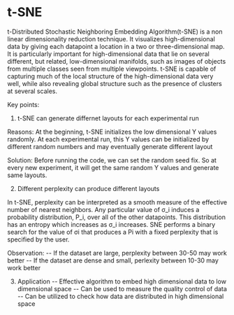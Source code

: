 # t-SNE
t-Distributed Stochastic Neighboring Embedding Algorithm(t-SNE) is a non linear dimensionality reduction technique. It visualizes high-dimensional data by giving each datapoint a location in a two or three-dimensional map. It is particularly important for high-dimensional data that lie on several different, but related, low-dimensional manifolds, such as images of objects from multiple classes
seen from multiple viewpoints. t-SNE is capable of capturing much of the local structure of the high-dimensional data very well, while also revealing global structure such as the presence of clusters at several scales.

Key points:
1. t-SNE can generate differnet layouts for each experimental run

Reasons: At the beginning, t-SNE initializes the low dimensional Y values randomly. At each experimental run, this Y values can be initialized by different random numbers and may eventually generate different layout

Solution: Before running the code, we can set the random seed fix. So at every new experiment, it will get the same random Y values and generate same layouts.


2. Different perplexity can produce different layouts

In t-SNE, perplexity can be interpreted as a smooth measure of the effective number of nearest neighbors. Any particular value of σ_i induces a probability distribution, P_i, over all of the other datapoints. This distribution has an entropy which increases as σ_i increases. SNE performs a binary search for the value of σi that produces a Pi with a fixed perplexity that is specified by the user. 

Observation: 
-- If the dataset are large, perplexity between 30-50 may work better
-- If the dataset are dense and small, perlexity between 10-30 may work better

3. Application
-- Effective algorithm to embed high dimensional data to low dimensional space
-- Can be used to measure the quality control of data
-- Can be utilized to check how data are distributed in high dimensional space